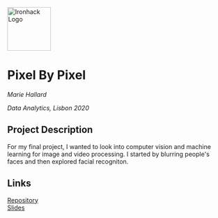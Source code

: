 <img src="https://bit.ly/2VnXWr2" alt="Ironhack Logo" width="100"/>

# Pixel By Pixel
*Marie Hallard*

*Data Analytics, Lisbon 2020*

## Project Description
For my final project, I wanted to look into computer vision and machine learning for image and video processing. I started by blurring people's faces and then explored facial recogniton.

## Links

[Repository](https://github.com/Mariehllrd/final-project/your-project)  
[Slides](https://www.canva.com/design/DAD20ZsPCNA/Bx2XsEx8LykCDoIgr8w_Mg/edit)  
